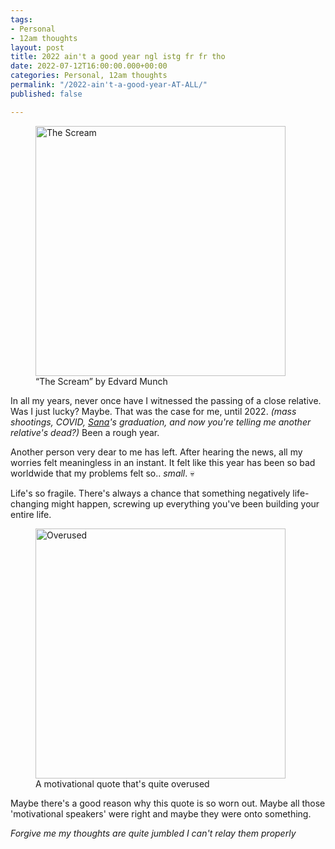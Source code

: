 ```yaml
---
tags:
- Personal
- 12am thoughts
layout: post
title: 2022 ain't a good year ngl istg fr fr tho
date: 2022-07-12T16:00:00.000+00:00
categories: Personal, 12am thoughts
permalink: "/2022-ain't-a-good-year-AT-ALL/"
published: false

---
```

<figure><img src="https://cdn.discordapp.com/attachments/993410728088305734/996455238980612248/0_GEZDqwMQqsdNegms.jpg" alt="The Scream" style="width:400px;"> <figcaption>“The Scream” by Edvard Munch</figcaption> </figure>

In all my years, never once have I witnessed the passing of a close relative. Was I just lucky? Maybe. That was the case for me, until 2022. _(mass shootings, COVID,_ [_Sana_](https://www.youtube.com/channel/UCsUj0dszADCGbF3gNrQEuSQ)_'s graduation, and now you're telling me another relative's dead?)_ Been a rough year.

Another person very dear to me has left. After hearing the news, all my worries felt meaningless in an instant. It felt like this year has been so bad worldwide that my problems felt so.. _small_. 💀

Life's so fragile. There's always a chance that something negatively life-changing might happen, screwing up everything you've been building your entire life.

<figure><img src="https://cdn.discordapp.com/attachments/993410728088305734/996463792986804304/Minimalist_Simple_Motivational_Quote_Instagram_Post.jpg" alt="Overused" style="width:400px;"> <figcaption>A motivational quote that's quite overused</figcaption> </figure>

Maybe there's a good reason why this quote is so worn out. Maybe all those 'motivational speakers' were right and maybe they were onto something.

_Forgive me my thoughts are quite jumbled I can't relay them properly_
